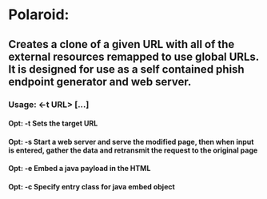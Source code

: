 # Polaroid:
## Creates a clone of a given URL with all of the external resources remapped to use global URLs. It is designed for use as a self contained phish endpoint generator and web server.
### Usage:	<polaroid> <-t URL> [...]
#### Opt:	-t <URL>	Sets the target URL
#### Opt:	-s			Start a web server and serve the modified page, then when input is entered, gather the data and retransmit the request to the original page
#### Opt:	-e <file>	Embed a java payload in the HTML
#### Opt:	-c <class>	Specify entry class for java embed object

